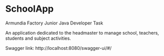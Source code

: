 # SchoolApp

Armundia Factory Junior Java Developer Task 

An application dedicated to the headmaster to manage school, teachers, students and subject activities.

Swagger link: http://localhost:8080/swagger-ui/#/
